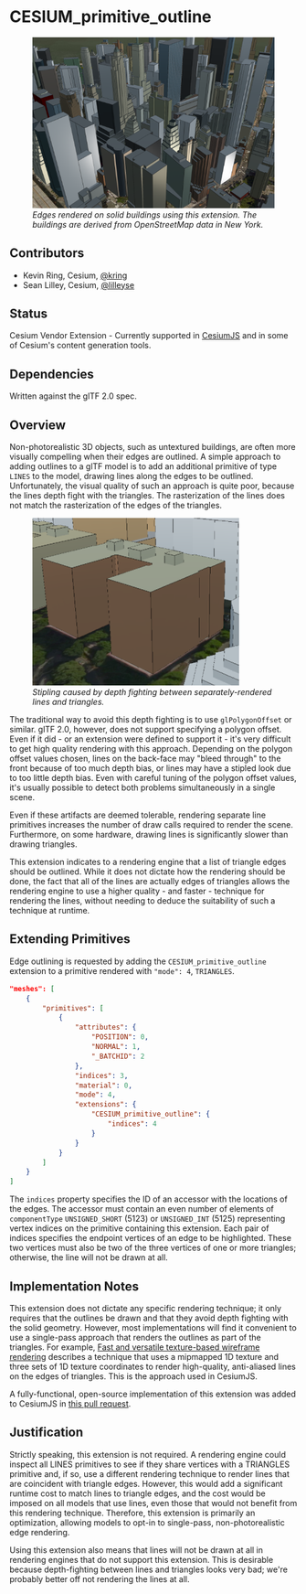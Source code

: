 # CESIUM_primitive_outline

<figure>
<img src="./figures/with-extension.png"/>
<figcaption><em>Edges rendered on solid buildings using this extension. The buildings are derived from OpenStreetMap data in New York.</em></figcaption>
</figure>

## Contributors

- Kevin Ring, Cesium, [@kring](https://github.com/kring)
- Sean Lilley, Cesium, [@lilleyse](https://github.com/lilleyse)

## Status

Cesium Vendor Extension - Currently supported in [CesiumJS](https://cesium.com/cesiumjs) and in some of Cesium's content generation tools.

## Dependencies

Written against the glTF 2.0 spec.

## Overview

Non-photorealistic 3D objects, such as untextured buildings, are often more visually compelling when their edges are outlined. A simple approach to adding outlines to a glTF model is to add an additional primitive of type `LINES` to the model, drawing lines along the edges to be outlined. Unfortunately, the visual quality of such an approach is quite poor, because the lines depth fight with the triangles. The rasterization of the lines does not match the rasterization of the edges of the triangles.

<figure>
<img src="./figures/depth-fighting.png"/>
<figcaption><em>Stipling caused by depth fighting between separately-rendered lines and triangles.</em></figcaption>
</figure>

The traditional way to avoid this depth fighting is to use `glPolygonOffset` or similar. glTF 2.0, however, does not support specifying a polygon offset. Even if it did - or an extension were defined to support it - it's very difficult to get high quality rendering with this approach. Depending on the polygon offset values chosen, lines on the back-face may "bleed through" to the front because of too much depth bias, or lines may have a stipled look due to too little depth bias. Even with careful tuning of the polygon offset values, it's usually possible to detect both problems simultaneously in a single scene.

Even if these artifacts are deemed tolerable, rendering separate line primitives increases the number of draw calls required to render the scene. Furthermore, on some hardware, drawing lines is significantly slower than drawing triangles.

This extension indicates to a rendering engine that a list of triangle edges should be outlined. While it does not dictate how the rendering should be done, the fact that all of the lines are actually edges of triangles allows the rendering engine to use a higher quality - and faster - technique for rendering the lines, without needing to deduce the suitability of such a technique at runtime.

## Extending Primitives

Edge outlining is requested by adding the `CESIUM_primitive_outline` extension to a primitive rendered with `"mode": 4`, `TRIANGLES`.

```json
"meshes": [
    {
        "primitives": [
            {
                "attributes": {
                    "POSITION": 0,
                    "NORMAL": 1,
                    "_BATCHID": 2
                },
                "indices": 3,
                "material": 0,
                "mode": 4,
                "extensions": {
                    "CESIUM_primitive_outline": {
                        "indices": 4
                    }
                }
            }
        ]
    }
]
```

The `indices` property specifies the ID of an accessor with the locations of the edges. The accessor must contain an even number of elements of `componentType` `UNSIGNED_SHORT` (5123) or `UNSIGNED_INT` (5125) representing vertex indices on the primitive containing this extension. Each pair of indices specifies the endpoint vertices of an edge to be highlighted. These two vertices must also be two of the three vertices of one or more triangles; otherwise, the line will not be drawn at all.

## Implementation Notes

This extension does not dictate any specific rendering technique; it only requires that the outlines be drawn and that they avoid depth fighting with the solid geometry. However, most implementations will find it convenient to use a single-pass approach that renders the outlines as part of the triangles. For example, [Fast and versatile texture-based wireframe rendering](https://www.researchgate.net/publication/220067637_Fast_and_versatile_texture-based_wireframe_rendering) describes a technique that uses a mipmapped 1D texture and three sets of 1D texture coordinates to render high-quality, anti-aliased lines on the edges of triangles. This is the approach used in CesiumJS.

A fully-functional, open-source implementation of this extension was added to CesiumJS in [this pull request](https://github.com/CesiumGS/cesium/pull/8776).

## Justification

Strictly speaking, this extension is not required. A rendering engine could inspect all LINES primitives to see if they share vertices with a TRIANGLES primitive and, if so, use a different rendering technique to render lines that are coincident with triangle edges. However, this would add a significant runtime cost to match lines to triangle edges, and the cost would be imposed on all models that use lines, even those that would not benefit from this rendering technique. Therefore, this extension is primarily an optimization, allowing models to opt-in to single-pass, non-photorealistic edge rendering.

Using this extension also means that lines will not be drawn at all in rendering engines that do not support this extension. This is desirable because depth-fighting between lines and triangles looks very bad; we're probably better off not rendering the lines at all.
